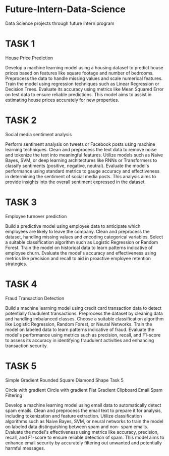 # Future-Intern-Data-Science
Data Science projects through future intern program

# TASK 1
House Price Prediction

Develop a machine learning model using a housing
dataset to predict house prices based on features
like square footage and number of bedrooms.
Preprocess the data to handle missing values and
scale numerical features. Train the model using
regression techniques such as Linear Regression or
Decision Trees. Evaluate its accuracy using metrics
like Mean Squared Error on test data to ensure
reliable predictions. This model aims to assist in
estimating house prices accurately for new
properties.

# TASK 2
Social media sentiment analysis

Perform sentiment analysis on tweets or Facebook
posts using machine learning techniques. Clean
and preprocess the text data to remove noise and
tokenize the text into meaningful features. Utilize
models such as Naive Bayes, SVM, or deep
learning architectures like RNNs or Transformers to
classify sentiments (positive, negative, neutral).
Evaluate the model's performance using standard
metrics to gauge accuracy and effectiveness in
determining the sentiment of social media posts.
This analysis aims to provide insights into the
overall sentiment expressed in the dataset.

# TASK 3
Employee turnover prediction

Build a predictive model using employee data to
anticipate which employees are likely to leave the
company. Clean and preprocess the dataset,
handling missing values and encoding categorical
variables. Select a suitable classification algorithm
such as Logistic Regression or Random Forest.
Train the model on historical data to learn patterns
indicative of employee churn. Evaluate the model's
accuracy and effectiveness using metrics like
precision and recall to aid in proactive employee
retention strategies.

# TASK 4
Fraud Transaction Detection

Build a machine learning model using credit card
transaction data to detect potentially fraudulent
transactions. Preprocess the dataset by cleaning
data and handling imbalanced classes. Choose a
suitable classification algorithm like Logistic
Regression, Random Forest, or Neural Networks.
Train the model on labeled data to learn patterns
indicative of fraud. Evaluate the model's
performance using metrics such as precision, recall,
and F1-score to assess its accuracy in identifying
fraudulent activities and enhancing transaction
security.

# TASK 5

Simple Gradient Rounded Square Diamond Shape
Task 5

Circle with gradient
Circle with gradient
Flat Gradient Clipboard
Email Spam Filtering

Develop a machine learning model using email data
to automatically detect spam emails. Clean and
preprocess the email text to prepare it for analysis,
including tokenization and feature extraction. Utilize
classification algorithms such as Naive Bayes,
SVM, or neural networks to train the model on
labeled data distinguishing between spam and non-
spam emails. Evaluate the model's effectiveness
using metrics like accuracy, precision, recall, and
F1-score to ensure reliable detection of spam. This
model aims to enhance email security by accurately
filtering out unwanted and potentially harmful
messages.
